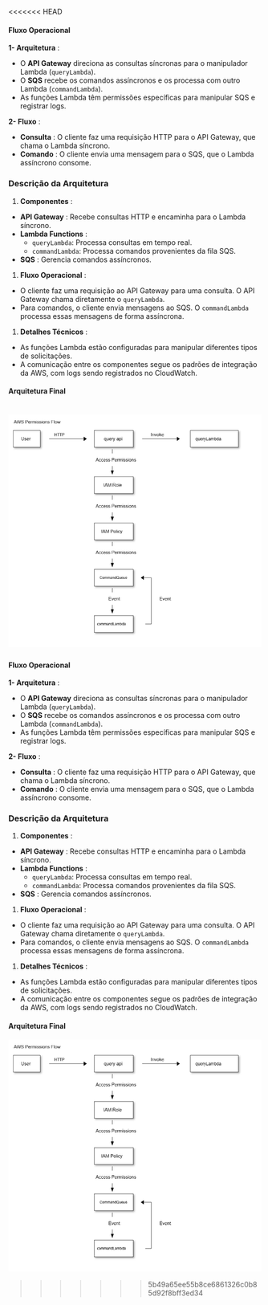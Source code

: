 <<<<<<< HEAD
#### Fluxo Operacional

**1- Arquitetura** :

* O **API Gateway** direciona as consultas síncronas para o manipulador Lambda (`queryLambda`).
* O **SQS** recebe os comandos assíncronos e os processa com outro Lambda (`commandLambda`).
* As funções Lambda têm permissões específicas para manipular SQS e registrar logs.

**2- Fluxo** :

* **Consulta** : O cliente faz uma requisição HTTP para o API Gateway, que chama o Lambda síncrono.
* **Comando** : O cliente envia uma mensagem para o SQS, que o Lambda assíncrono consome.

### **Descrição da Arquitetura**

1. **Componentes** :

* **API Gateway** : Recebe consultas HTTP e encaminha para o Lambda síncrono.
* **Lambda Functions** :
  * `queryLambda`: Processa consultas em tempo real.
  * `commandLambda`: Processa comandos provenientes da fila SQS.
* **SQS** : Gerencia comandos assíncronos.

1. **Fluxo Operacional** :

* O cliente faz uma requisição ao API Gateway para uma consulta. O API Gateway chama diretamente o `queryLambda`.
* Para comandos, o cliente envia mensagens ao SQS. O `commandLambda` processa essas mensagens de forma assíncrona.

1. **Detalhes Técnicos** :

* As funções Lambda estão configuradas para manipular diferentes tipos de solicitações.
* A comunicação entre os componentes segue os padrões de integração da AWS, com logs sendo registrados no CloudWatch.

#### Arquitetura Final

![1732492893513](image/Project_documentation/1732492893513.png)
=======
#### Fluxo Operacional

**1- Arquitetura** :

* O **API Gateway** direciona as consultas síncronas para o manipulador Lambda (`queryLambda`).
* O **SQS** recebe os comandos assíncronos e os processa com outro Lambda (`commandLambda`).
* As funções Lambda têm permissões específicas para manipular SQS e registrar logs.

**2- Fluxo** :

* **Consulta** : O cliente faz uma requisição HTTP para o API Gateway, que chama o Lambda síncrono.
* **Comando** : O cliente envia uma mensagem para o SQS, que o Lambda assíncrono consome.

### **Descrição da Arquitetura**

1. **Componentes** :

* **API Gateway** : Recebe consultas HTTP e encaminha para o Lambda síncrono.
* **Lambda Functions** :
  * `queryLambda`: Processa consultas em tempo real.
  * `commandLambda`: Processa comandos provenientes da fila SQS.
* **SQS** : Gerencia comandos assíncronos.

1. **Fluxo Operacional** :

* O cliente faz uma requisição ao API Gateway para uma consulta. O API Gateway chama diretamente o `queryLambda`.
* Para comandos, o cliente envia mensagens ao SQS. O `commandLambda` processa essas mensagens de forma assíncrona.

1. **Detalhes Técnicos** :

* As funções Lambda estão configuradas para manipular diferentes tipos de solicitações.
* A comunicação entre os componentes segue os padrões de integração da AWS, com logs sendo registrados no CloudWatch.

#### Arquitetura Final

![1732492893513](image/Project_documentation/1732492893513.png)
>>>>>>> 5b49a65ee55b8ce6861326c0b85d92f8bff3ed34
